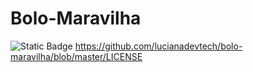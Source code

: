 # Bolo-Maravilha
![Static Badge](https://img.shields.io/badge/Licence-MIT-green)
https://github.com/lucianadevtech/bolo-maravilha/blob/master/LICENSE

